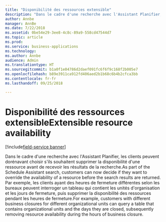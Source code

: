```yaml
---
title: "Disponibilité des ressources extensible"
description: "Dans le cadre d'une recherche avec l'Assistant Planifier, les clients peuvent dorénavant choisir s'ils souhaitent supprimer la disponibilité d'une ressource avant de recevoir les résultats de la recherche."
author: Annbe
manager: AnnBe
ms.date: 7/22/2018
ms.assetid: 0be54e29-3ee8-4c8c-89a9-558cd47544d7
ms.topic: article
ms.prod: 
ms.service: business-applications
ms.technology: 
ms.author: Annbe
audience: Admin
ms.translationtype: HT
ms.sourcegitcommit: b1a0f1e04786d2daef091fc6f6f9c168f2b005e7
ms.openlocfilehash: b89e3911ca912fd406aed2b1b68c6b4b2cfca3bb
ms.contentlocale: fr-fr
ms.lasthandoff: 09/25/2018

---
```


#  <a name="extensible-resource-availability"></a><span data-ttu-id="33285-103">Disponibilité des ressources extensible</span><span class="sxs-lookup"><span data-stu-id="33285-103">Extensible resource availability</span></span>

[!include[field-service banner](../../../includes/field-service.md)]




<span data-ttu-id="33285-104">Dans le cadre d'une recherche avec l'Assistant Planifier, les clients peuvent dorénavant choisir s'ils souhaitent supprimer la disponibilité d'une ressource avant de recevoir les résultats de la recherche.</span><span class="sxs-lookup"><span data-stu-id="33285-104">As part of the Schedule Assistant search, customers can now decide if they want to override the availability of a resource before the search results are returned.</span></span> <span data-ttu-id="33285-105">Par exemple, les clients ayant des heures de fermeture différentes selon les bureaux peuvent interroger un tableau qui contient les unités d'organisation et les jours de fermeture, puis supprimer la disponibilité des ressources pendant les heures de fermeture.</span><span class="sxs-lookup"><span data-stu-id="33285-105">For example, customers with different business closures for different organizational units can query a table that contains organizational units and the days they are closed, subsequently removing resource availability during the hours of business closure.</span></span> 


